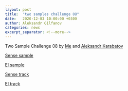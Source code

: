 ```yaml
---
layout: post
title:  "two samples challenge 08"
date:   2020-12-03 10:00:00 +0300
author: Aleksandr Gilfanov
categories: news
excerpt_separator: <!--more-->
---
```

Two Sample Challenge 08 by
[Me](https://github.com/aleksandrgilfanov) and
[Aleksandr Karabatov](https://github.com/elektron314)
<!--more-->

[Sense sample](/mp3/sample-2020-08-sense.mp3)

[El sample](/mp3/sample-2020-08-el.mp3)

[Sense track](/mp3/track-2020-08-sense.mp3)

[El track](/mp3/track-2020-08-el.mp3)
